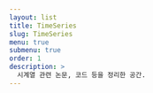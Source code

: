 ```yaml
---
layout: list
title: TimeSeries
slug: TimeSeries
menu: true
submenu: true
order: 1
description: >
  시계열 관련 논문, 코드 등을 정리한 공간.  
---
```

